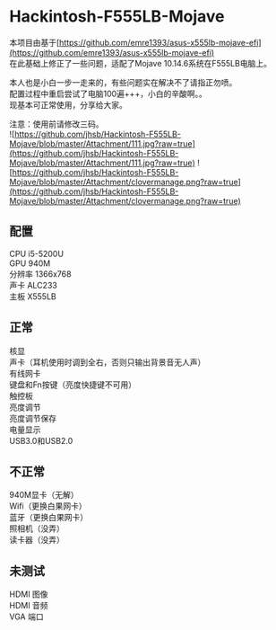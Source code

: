 # Hackintosh-F555LB-Mojave
本项目由基于[https://github.com/emre1393/asus-x555lb-mojave-efi](https://github.com/emre1393/asus-x555lb-mojave-efi)  
在此基础上修正了一些问题，适配了Mojave 10.14.6系统在F555LB电脑上。  

本人也是小白一步一走来的，有些问题实在解决不了请指正勿喷。  
配置过程中重启尝试了电脑100遍+++，小白的辛酸啊。。  
现基本可正常使用，分享给大家。  

注意：使用前请修改三码。  
![https://github.com/jhsb/Hackintosh-F555LB-Mojave/blob/master/Attachment/111.jpg?raw=true](https://github.com/jhsb/Hackintosh-F555LB-Mojave/blob/master/Attachment/111.jpg?raw=true)
![https://github.com/jhsb/Hackintosh-F555LB-Mojave/blob/master/Attachment/clovermanage.png?raw=true](https://github.com/jhsb/Hackintosh-F555LB-Mojave/blob/master/Attachment/clovermanage.png?raw=true)   

## 配置
CPU i5-5200U  
GPU 940M  
分辨率 1366x768  
声卡 ALC233  
主板 X555LB
  

## 正常
核显  
声卡（耳机使用时调到全右，否则只输出背景音无人声）  
有线网卡  
键盘和Fn按键（亮度快捷键不可用）  
触控板  
亮度调节  
亮度调节保存  
电量显示  
USB3.0和USB2.0  

## 不正常
940M显卡（无解）  
Wifi（更换白果网卡）  
蓝牙（更换白果网卡）  
照相机（没弄）  
读卡器（没弄）  


## 未测试
HDMI 图像  
HDMI 音频  
VGA 端口  